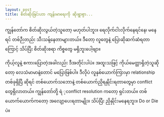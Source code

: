 ```yaml
---
layout: post
title: စိတ်ဆိုးခြင်းဟာ ကျန်းမာရေးကို ဆိုးရွာစွာ...
---
```

ကျွန်တော်က စိတ်ဆိုးလွယ်တဲ့သူတော့ မဟုတ်ပါဘူး။ ရေလိုက်ငါးလိုက်နေရင်နေ၊ မနေရင် တစ်ဉီးတည်း သီးသန့်နေတာများတယ်။ ဒီတော့ လူတွေနဲ့ ပြောဆိုဆက်ဆံရတာကြောင့် သိပ်ပြီး စိတ်ဆိုးစရာ ကိစ္စတွေ မရှိဘူးပေါ့ဗျာ။

ကိုယ့်လူနဲ့ စကားပြောတဲ့အခါလည်း ဒီအတိုင်းပါပဲ။ အထူးသဖြင့် ကိုယ်မေတ္တာရှိတဲ့သူဆိုတော့ လေသံမာမာနဲ့တောင် မပြောဖြစ်ပါ။ ဒီလိုပဲ လူနှစ်ယောက်ကြားမှာ relationship တစ်ခုရှိပြီ ဆိုရင် တစ်ယောက်သဘောနဲ့ တစ်ယောက်ညှိရနှိုင်းရတာတွေမှာ conflict တွေရှိလာတယ်။ ကျွန်တော်တို့ ရဲ ့conflict resolution ကတော့ ရှင်းတယ်။ တစ်ယောက်‌ယောက်ကတော့ အလျော့ပေးရတာမျိုး။ သိပ်ပြီး ညှိနှိုင်းမနေရဘူး။ Do or Die ပဲ။







